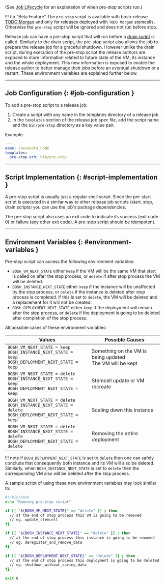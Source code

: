 (See [Job Lifecycle](job-lifecycle.md) for an explanation of when pre-stop scripts run.)

!!! tip "Beta Feature"
    The `pre-stop` script is available with bosh-release [TODO Morgan](https://linkToRelease) and only for releases deployed with `TODO Morgan` stemcells. Otherwise the `pre-stop` script will be ignored and does not run before stop.

Release job can have a pre-stop script that will run before a [drain script](drain.md) is called. Similarly to the drain script, the pre-stop script also allows the job to prepare the release job for a graceful shutdown.
However unlike the drain script, during execution of the pre-stop script the release authors are exposed to more information related to future state of the VM, its instance and the whole deployment.
This new information is exposed to enable the release author to better manage their jobs before an eventual shutdown or a restart. These environment variables are explained further below.

---
## Job Configuration {: #job-configuration }

To add a pre-stop script to a release job:

1. Create a script with any name in the templates directory of a release job.
1. In the `templates` section of the release job spec file, add the script name and the `bin/pre-stop` directory as a key value pair.

Example:

```yaml
---
name: cassandra_node
templates:
  pre-stop.erb: bin/pre-stop
```

---
## Script Implementation {: #script-implementation }

A pre-stop script is usually just a regular shell script. Since the pre-start script is executed in a similar way to other release job scripts (start, stop, drain scripts) you can use the job's package dependencies.

The pre-stop script also uses an exit code to indicate its success (exit code 0) or failure (any other exit code). A pre-stop script should be idempotent.

---
## Environment Variables {: #environment-variables }

Pre-stop script can access the following environment variables:

* `BOSH_VM_NEXT_STATE` either `keep` if the VM will be the same VM that start is called on after the stop process, or `delete` if after stop process the VM will be deleted.
* `BOSH_INSTANCE_NEXT_STATE` either `keep` if the instance will be unaffected by the stop process, or `delete` if the instance is deleted after stop process is completed. If this is set to `delete`, the VM will be deleted and a replacement for it will not be created.
* `BOSH_DEPLOYMENT_NEXT_STATE` either `keep` if the deployment will remain after the stop process, or `delete` if the deployment is going to be deleted after completion of the stop process.

All possible cases of these environment variables:

| Values | Possible Causes |
| - | - |
|<code>BOSH_VM_NEXT_STATE = keep<br>BOSH_INSTANCE_NEXT_STATE = keep<br>BOSH_DEPLOYMENT_NEXT_STATE = keep</code> | Something on the VM is being updated<br>The VM will be kept |
|<code>BOSH_VM_NEXT_STATE = delete<br>BOSH_INSTANCE_NEXT_STATE = keep<br>BOSH_DEPLOYMENT_NEXT_STATE = keep</code> | Stemcell update or VM recreate|
|<code>BOSH_VM_NEXT_STATE = delete<br>BOSH_INSTANCE_NEXT_STATE = delete<br>BOSH_DEPLOYMENT_NEXT_STATE = keep</code> | Scaling down this instance|
|<code>BOSH_VM_NEXT_STATE = delete<br>BOSH_INSTANCE_NEXT_STATE = delete<br>BOSH_DEPLOYMENT_NEXT_STATE = delete</code> | Removing the entire deployment|


!!! note if `BOSH_DEPLOYMENT_NEXT_STATE` is set to `delete` then one can safely conclude that consequently both instance and its VM will also be deleted. Similarly, when `BOSH_INSTANCE_NEXT_STATE` is set to `delete` then the corresponding VM also will be deleted after the stop process.

A sample script of using these new environment variables may look similar to:

```bash
#!/bin/bash
echo "Running pre-stop script"

if [[ "${BOSH_VM_NEXT_STATE}" == "delete" ]] ; then
  // at the end of stop process this VM is going to be removed
  // eg. update_stemcell
fi

if [[ "${BOSH_INSTANCE_NEXT_STATE}" == "delete" ]] ; then
  // at the end of stop process this instance is going to be removed
  // eg. deregister_and_remove_data
fi

if [[ "${BOSH_DEPLOYMENT_NEXT_STATE}" == "delete" ]] ; then
  // at the end of stop process this deployment is going to be deleted
  // eg. shutdown_without_saving_data
fi

exit 0
```
